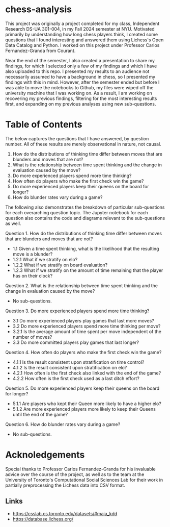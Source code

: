 # chess-analysis

This project was originally a project completed for my class, Independent Research DS-UA 301-004, in my Fall 2024 semester at NYU. Motivated primarily by understanding how long chess players think, I created some questions that I found interesting and answered them using Lichess's Open Data Catalog and Python. I worked on this project under Professor Carlos Fernandez-Granda from Courant. 

Near the end of the semester, I also created a presentation to share my findings, for which I selected only a few of my findings and which I have also uploaded to this repo. I presented my results to an audience not necessarily assumed to have a background in chess, so I presented my findings with this in mind. However, after the semester ended but before I was able to move the notebooks to Github, my files were wiped off the university machine that I was working on. As a result, I am working on recovering my previous findings, filtering for the most interesting results first, and expanding on my previous analyses using new sub-questions.

# Table of Contents
The below captures the questions that I have answered, by question number. All of these results are merely observational in nature, not causal.
1. How do the distributions of thinking time differ between moves that are blunders and moves that are not?
2. What is the relationship between time spent thinking and the change in evaluation caused by the move?
3. Do more experienced players spend more time thinking?
4. How often do players who make the first check win the game?
5. Do more experienced players keep their queens on the board for longer?
6. How do blunder rates vary during a game?

The following also demonstrates the breakdown of particular sub-questions for each overarching question topic. The Jupyter notebook for each question also contains the code and diagrams relevant to the sub-questions as well.

Question 1. How do the distributions of thinking time differ between moves that are blunders and moves that are not?
- 1.1 Given a time spent thinking, what is the likelihood that the resulting move is a blunder?
- 1.2.1 What if we stratify on elo?
- 1.2.2 What if we stratify on board evaluation?
- 1.2.3 What if we stratify on the amount of time remaining that the player has on their clock?

Question 2. What is the relationship between time spent thinking and the change in evaluation caused by the move?
- No sub-questions.

Question 3. Do more experienced players spend more time thinking?
- 3.1 Do more experienced players play games that last more moves?
- 3.2 Do more experienced players spend more time thinking per move?
- 3.2.1 Is the average amount of time spent per move independent of the number of moves?
- 3.3 Do more committed players play games that last longer?

Question 4. How often do players who make the first check win the game?
- 4.1.1 Is the result consistent upon stratification on time control?
- 4.1.2 Is the result consistent upon stratification on elo?
- 4.2.1 How often is the first check also linked with the end of the game?
- 4.2.2 How often is the first check used as a last ditch effort?

Question 5. Do more experienced players keep their queens on the board for longer?
- 5.1.1 Are players who kept their Queen more likely to have a higher elo?
- 5.1.2 Are more experienced players more likely to keep their Queens until the end of the game?

Question 6. How do blunder rates vary during a game?
- No sub-questions.

# Acknoledgements
Special thanks to Professor Carlos Fernandez-Granda for his invaluable advice over the course of the project, as well as to the team at the University of Toronto's Computational Social Sciences Lab for their work in partially preprocessing the Lichess data into CSV format.

## Links
- https://csslab.cs.toronto.edu/datasets/#maia_kdd
- https://database.lichess.org/
